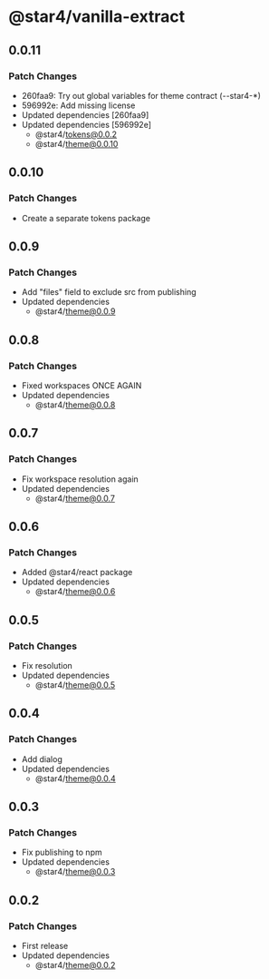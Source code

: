 # @star4/vanilla-extract

## 0.0.11

### Patch Changes

- 260faa9: Try out global variables for theme contract (--star4-\*)
- 596992e: Add missing license
- Updated dependencies [260faa9]
- Updated dependencies [596992e]
  - @star4/tokens@0.0.2
  - @star4/theme@0.0.10

## 0.0.10

### Patch Changes

- Create a separate tokens package

## 0.0.9

### Patch Changes

- Add "files" field to exclude src from publishing
- Updated dependencies
  - @star4/theme@0.0.9

## 0.0.8

### Patch Changes

- Fixed workspaces ONCE AGAIN
- Updated dependencies
  - @star4/theme@0.0.8

## 0.0.7

### Patch Changes

- Fix workspace resolution again
- Updated dependencies
  - @star4/theme@0.0.7

## 0.0.6

### Patch Changes

- Added @star4/react package
- Updated dependencies
  - @star4/theme@0.0.6

## 0.0.5

### Patch Changes

- Fix resolution
- Updated dependencies
  - @star4/theme@0.0.5

## 0.0.4

### Patch Changes

- Add dialog
- Updated dependencies
  - @star4/theme@0.0.4

## 0.0.3

### Patch Changes

- Fix publishing to npm
- Updated dependencies
  - @star4/theme@0.0.3

## 0.0.2

### Patch Changes

- First release
- Updated dependencies
  - @star4/theme@0.0.2
